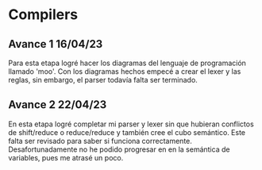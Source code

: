 # Compilers

## Avance 1 16/04/23
Para esta etapa logré hacer los diagramas del lenguaje de programación llamado 'moo'.
Con los diagramas hechos empecé a crear el lexer y las reglas, sin embargo, el parser todavía 
falta ser terminado.

## Avance 2 22/04/23
En esta etapa logré completar mi parser y lexer sin que hubieran conflictos de 
shift/reduce o reduce/reduce y también cree el cubo semántico. Este falta ser revisado
para saber si funciona correctamente. Desafortunadamente no he podido progresar en 
en la semántica de variables, pues me atrasé un poco.
